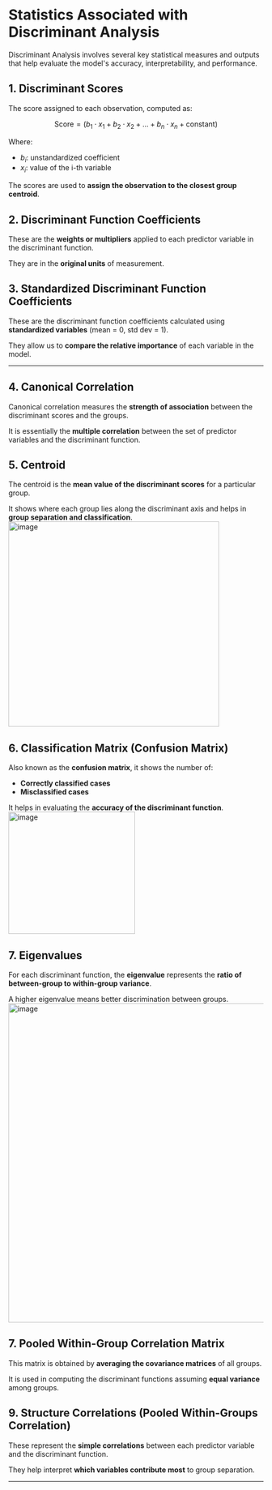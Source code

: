 # Statistics Associated with Discriminant Analysis

Discriminant Analysis involves several key statistical measures and outputs that help evaluate the model's accuracy, interpretability, and performance.

## 1. Discriminant Scores
The score assigned to each observation, computed as:

$$
\text{Score} = (b_1 \cdot x_1 + b_2 \cdot x_2 + \dots + b_n \cdot x_n + \text{constant})
$$

Where:
- $b_i$: unstandardized coefficient
- $x_i$: value of the i-th variable

The scores are used to **assign the observation to the closest group centroid**.

## 2. Discriminant Function Coefficients
These are the **weights or multipliers** applied to each predictor variable in the discriminant function.

They are in the **original units** of measurement.

## 3. Standardized Discriminant Function Coefficients
These are the discriminant function coefficients calculated using **standardized variables** (mean = 0, std dev = 1).

They allow us to **compare the relative importance** of each variable in the model.

---

## 4. Canonical Correlation
Canonical correlation measures the **strength of association** between the discriminant scores and the groups.

It is essentially the **multiple correlation** between the set of predictor variables and the discriminant function.


## 5. Centroid
The centroid is the **mean value of the discriminant scores** for a particular group.

It shows where each group lies along the discriminant axis and helps in **group separation and classification**.
<img width="416" height="405" alt="image" src="https://github.com/user-attachments/assets/7bd3dbfe-5670-4e0c-9dcf-c20d9326a1cf" />



## 6. Classification Matrix (Confusion Matrix)
Also known as the **confusion matrix**, it shows the number of:

- **Correctly classified cases**
- **Misclassified cases**

It helps in evaluating the **accuracy of the discriminant function**.
<img width="250" height="241" alt="image" src="https://github.com/user-attachments/assets/e1ba364e-fcb0-48b2-b089-05dd8ca873d8" />


## 7. Eigenvalues  
For each discriminant function, the **eigenvalue** represents the **ratio of between-group to within-group variance**.

A higher eigenvalue means better discrimination between groups.
<img width="1200" height="630" alt="image" src="https://github.com/user-attachments/assets/a51e79e9-42d1-4562-ac61-45c452d57897" />


## 7. Pooled Within-Group Correlation Matrix
This matrix is obtained by **averaging the covariance matrices** of all groups.

It is used in computing the discriminant functions assuming **equal variance** among groups.



## 9. Structure Correlations (Pooled Within-Groups Correlation)

These represent the **simple correlations** between each predictor variable and the discriminant function.

They help interpret **which variables contribute most** to group separation.

---
